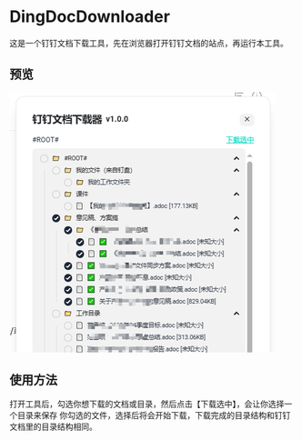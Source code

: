 # DingDocDownloader

这是一个钉钉文档下载工具，先在浏览器打开钉钉文档的站点，再运行本工具。

## 预览

![](./preview.png)


## 使用方法

打开工具后，勾选你想下载的文档或目录，然后点击【下载选中】，会让你选择一个目录来保存
你勾选的文件，选择后将会开始下载，下载完成的目录结构和钉钉文档里的目录结构相同。
